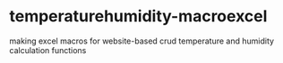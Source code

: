 # temperaturehumidity-macroexcel
making excel macros for website-based crud temperature and humidity calculation functions
